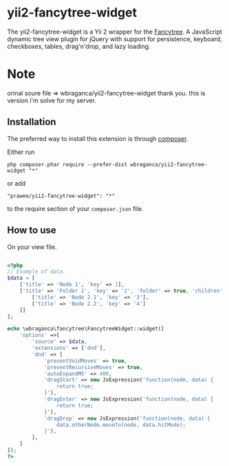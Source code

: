 yii2-fancytree-widget
=====================
The yii2-fancytree-widget is a Yii 2 wrapper for the [Fancytree](http://wwwendt.de/tech/fancytree/demo/). A JavaScript dynamic tree view plugin for jQuery with support for persistence, keyboard, checkboxes, tables, drag'n'drop, and lazy loading.

Note
======================
orinal soure file => wbraganca/yii2-fancytree-widget  thank you. 
this is version i'm solve for my server.

Installation
------------

The preferred way to install this extension is through [composer](http://getcomposer.org/download/).

Either run

```
php composer.phar require --prefer-dist wbraganca/yii2-fancytree-widget "*"
```

or add

```
"prawee/yii2-fancytree-widget": "*"
```

to the require section of your `composer.json` file.


How to use
----------

On your view file.

```php

<?php
// Example of data.
$data = [
	['title' => 'Node 1', 'key' => 1],
	['title' => 'Folder 2', 'key' => '2', 'folder' => true, 'children' => [
		['title' => 'Node 2.1', 'key' => '3'],
		['title' => 'Node 2.2', 'key' => '4']
	]]
];

echo \wbraganca\fancytree\FancytreeWidget::widget([
	'options' =>[
		'source' => $data,
		'extensions' => ['dnd'],
		'dnd' => [
			'preventVoidMoves' => true,
			'preventRecursiveMoves' => true,
			'autoExpandMS' => 400,
			'dragStart' => new JsExpression('function(node, data) {
				return true;
			}'),
			'dragEnter' => new JsExpression('function(node, data) {
				return true;
			}'),
			'dragDrop' => new JsExpression('function(node, data) {
				data.otherNode.moveTo(node, data.hitMode);
			}'),
		],
	]
]);
?>

```
